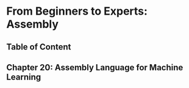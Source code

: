# From Beginners to Experts: Assembly
## Table of Content
## Chapter 20: Assembly Language for Machine Learning
